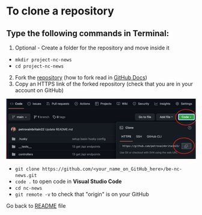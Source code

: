 # To clone a repository

## Type the following commands in Terminal:

1. Optional - Create a folder for the repository and move inside it

- `mkdir project-nc-news`
- `cd project-nc-news`

2. Fork the [repository](https://github.com/petrovainbritain22/be-nc-news) (how
   to fork read in
   [GitHub Docs](https://docs.github.com/en/get-started/quickstart/fork-a-repo))
3. Copy an HTTPS link of the forked repository (check that you are in your
   account on GitHub)

![clone](/images/development/how-clone/clone.png)

- `git clone https://github.com/<your_name_on_GitHub_here>/be-nc-news.git`
- `code .` to open code in **Visual Studio Code**
- `cd nc-news`
- `git remote -v` to check that "origin" is on your GitHub

Go back to [README](/README.md) file
